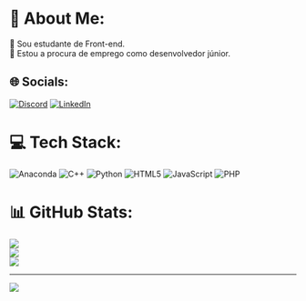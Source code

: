 # 💫 About Me:
🔭 Sou estudante de Front-end.<br>👯 Estou a procura de emprego como desenvolvedor júnior.


## 🌐 Socials:
[![Discord](https://img.shields.io/badge/Discord-%237289DA.svg?logo=discord&logoColor=white)](https://discord.gg/JustinoMelo#7227) [![LinkedIn](https://img.shields.io/badge/LinkedIn-%230077B5.svg?logo=linkedin&logoColor=white)](https://www.linkedin.com/in/justino-de-melo-7714031b1) 

# 💻 Tech Stack:
![Anaconda](https://img.shields.io/badge/Anaconda-%2344A833.svg?style=for-the-badge&logo=anaconda&logoColor=white) ![C++](https://img.shields.io/badge/c++-%2300599C.svg?style=for-the-badge&logo=c%2B%2B&logoColor=white) ![Python](https://img.shields.io/badge/python-3670A0?style=for-the-badge&logo=python&logoColor=ffdd54) ![HTML5](https://img.shields.io/badge/html5-%23E34F26.svg?style=for-the-badge&logo=html5&logoColor=white) ![JavaScript](https://img.shields.io/badge/javascript-%23323330.svg?style=for-the-badge&logo=javascript&logoColor=%23F7DF1E) ![PHP](https://img.shields.io/badge/php-%23777BB4.svg?style=for-the-badge&logo=php&logoColor=white)
# 📊 GitHub Stats:
![](https://github-readme-stats.vercel.app/api?username=JustinoMelo&theme=react&hide_border=false&include_all_commits=false&count_private=false)<br/>
![](https://github-readme-streak-stats.herokuapp.com/?user=JustinoMelo&theme=react&hide_border=false)<br/>
![](https://github-readme-stats.vercel.app/api/top-langs/?username=JustinoMelo&theme=react&hide_border=false&include_all_commits=false&count_private=false&layout=compact)

---
[![](https://visitcount.itsvg.in/api?id=JustinoMelo&icon=0&color=0)](https://visitcount.itsvg.in)

<!-- Proudly created with GPRM ( https://gprm.itsvg.in ) -->
